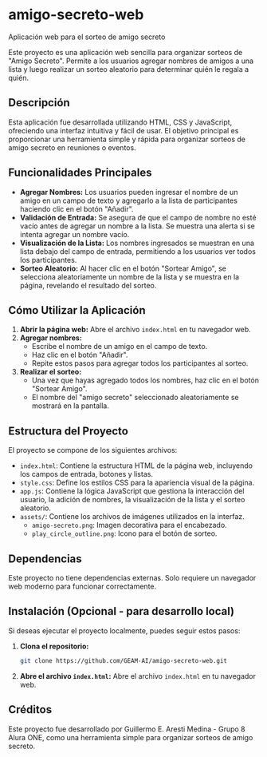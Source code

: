 # amigo-secreto-web
Aplicación web para el sorteo de amigo secreto

Este proyecto es una aplicación web sencilla para organizar sorteos de "Amigo Secreto". Permite a los usuarios agregar nombres de amigos a una lista y luego realizar un sorteo aleatorio para determinar quién le regala a quién.

## Descripción

Esta aplicación fue desarrollada utilizando HTML, CSS y JavaScript, ofreciendo una interfaz intuitiva y fácil de usar. El objetivo principal es proporcionar una herramienta simple y rápida para organizar sorteos de amigo secreto en reuniones o eventos.

## Funcionalidades Principales

*   **Agregar Nombres:** Los usuarios pueden ingresar el nombre de un amigo en un campo de texto y agregarlo a la lista de participantes haciendo clic en el botón "Añadir".
*   **Validación de Entrada:** Se asegura de que el campo de nombre no esté vacío antes de agregar un nombre a la lista. Se muestra una alerta si se intenta agregar un nombre vacío.
*   **Visualización de la Lista:** Los nombres ingresados se muestran en una lista debajo del campo de entrada, permitiendo a los usuarios ver todos los participantes.
*   **Sorteo Aleatorio:** Al hacer clic en el botón "Sortear Amigo", se selecciona aleatoriamente un nombre de la lista y se muestra en la página, revelando el resultado del sorteo.

## Cómo Utilizar la Aplicación

1.  **Abrir la página web:** Abre el archivo `index.html` en tu navegador web.
2.  **Agregar nombres:**
    *   Escribe el nombre de un amigo en el campo de texto.
    *   Haz clic en el botón "Añadir".
    *   Repite estos pasos para agregar todos los participantes al sorteo.
3.  **Realizar el sorteo:**
    *   Una vez que hayas agregado todos los nombres, haz clic en el botón "Sortear Amigo".
    *   El nombre del "amigo secreto" seleccionado aleatoriamente se mostrará en la pantalla.

## Estructura del Proyecto

El proyecto se compone de los siguientes archivos:

*   `index.html`: Contiene la estructura HTML de la página web, incluyendo los campos de entrada, botones y listas.
*   `style.css`: Define los estilos CSS para la apariencia visual de la página.
*   `app.js`: Contiene la lógica JavaScript que gestiona la interacción del usuario, la adición de nombres, la visualización de la lista y el sorteo aleatorio.
*   `assets/`:  Contiene los archivos de imágenes utilizados en la interfaz.
    *   `amigo-secreto.png`: Imagen decorativa para el encabezado.
    *   `play_circle_outline.png`: Icono para el botón de sorteo.

## Dependencias

Este proyecto no tiene dependencias externas. Solo requiere un navegador web moderno para funcionar correctamente.

## Instalación (Opcional - para desarrollo local)

Si deseas ejecutar el proyecto localmente, puedes seguir estos pasos:

1.  **Clona el repositorio:**

    ```bash
    git clone https://github.com/GEAM-AI/amigo-secreto-web.git
    ```

2.  **Abre el archivo `index.html`:** Abre el archivo `index.html` en tu navegador web.

## Créditos

Este proyecto fue desarrollado por Guillermo E. Aresti Medina - Grupo 8 Alura ONE, como una herramienta simple para organizar sorteos de amigo secreto.


